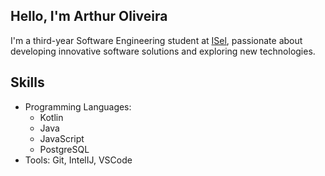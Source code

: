 ##  Hello, I'm Arthur Oliveira 

I'm a third-year Software Engineering student at [ISel](https://www.isel.pt), passionate about developing innovative software solutions and exploring new technologies.

## Skills
- Programming Languages: 
  - Kotlin
  - Java
  - JavaScript
  - PostgreSQL
- Tools: Git, IntelIJ, VSCode
